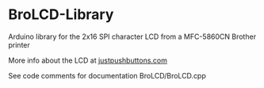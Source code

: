 BroLCD-Library
==============

Arduino library for the 2x16 SPI character LCD from a MFC-5860CN Brother printer

More info about the LCD at [justpushbuttons.com](https://justpushbuttons.com/2012-05-19/salvaging-a-brother-printers-lcd)

See code comments for documentation BroLCD/BroLCD.cpp
